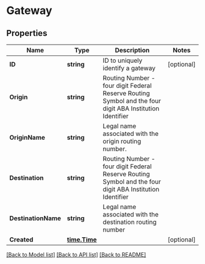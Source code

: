 # Gateway

## Properties

Name | Type | Description | Notes
------------ | ------------- | ------------- | -------------
**ID** | **string** | ID to uniquely identify a gateway | [optional] 
**Origin** | **string** | Routing Number - four digit Federal Reserve Routing Symbol and the four digit ABA Institution Identifier | 
**OriginName** | **string** | Legal name associated with the origin routing number. | 
**Destination** | **string** | Routing Number - four digit Federal Reserve Routing Symbol and the four digit ABA Institution Identifier | 
**DestinationName** | **string** | Legal name associated with the destination routing number | 
**Created** | [**time.Time**](time.Time.md) |  | [optional] 

[[Back to Model list]](../README.md#documentation-for-models) [[Back to API list]](../README.md#documentation-for-api-endpoints) [[Back to README]](../README.md)


